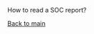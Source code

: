 How to read a SOC report?

[Back to main](https://github.com/bg0007/bg0007.github.io/blob/5b8eada182649a7b2d95788b33c728e95773cd76/index.md)
